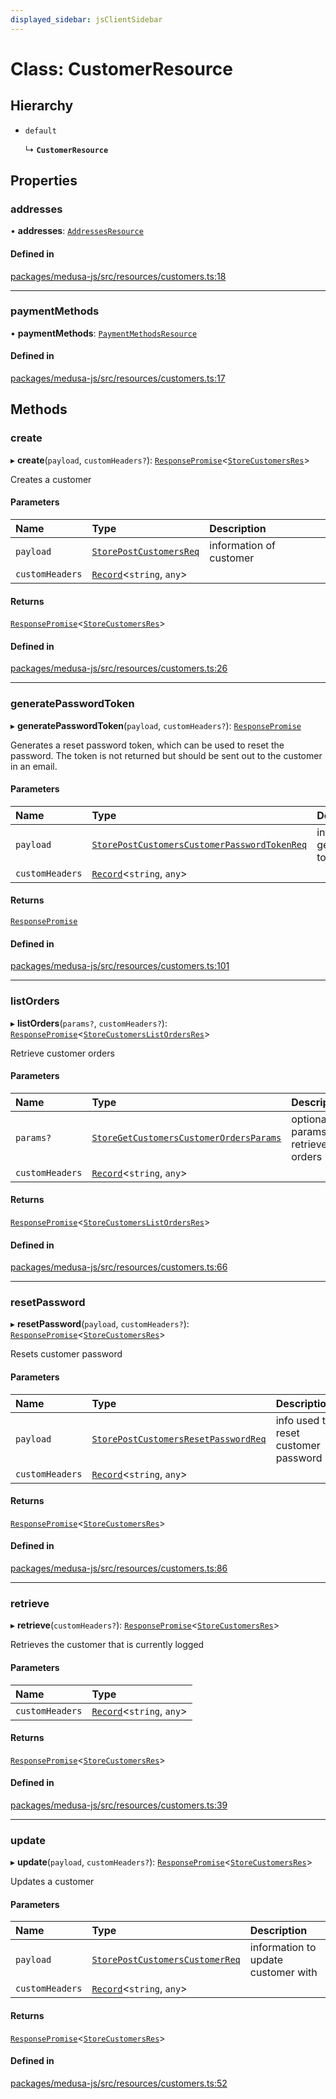 ```yaml
---
displayed_sidebar: jsClientSidebar
---
```


# Class: CustomerResource

## Hierarchy

- `default`

  ↳ **`CustomerResource`**

## Properties

### addresses

• **addresses**: [`AddressesResource`](AddressesResource.md)

#### Defined in

[packages/medusa-js/src/resources/customers.ts:18](https://github.com/medusajs/medusa/blob/f15cd596e4/packages/medusa-js/src/resources/customers.ts#L18)

___

### paymentMethods

• **paymentMethods**: [`PaymentMethodsResource`](PaymentMethodsResource.md)

#### Defined in

[packages/medusa-js/src/resources/customers.ts:17](https://github.com/medusajs/medusa/blob/f15cd596e4/packages/medusa-js/src/resources/customers.ts#L17)

## Methods

### create

▸ **create**(`payload`, `customHeaders?`): [`ResponsePromise`](../modules/internal-12.md#responsepromise)<[`StoreCustomersRes`](../modules/internal-8.internal.md#storecustomersres)\>

Creates a customer

#### Parameters

| Name | Type | Description |
| :------ | :------ | :------ |
| `payload` | [`StorePostCustomersReq`](internal-8.internal.StorePostCustomersReq.md) | information of customer |
| `customHeaders` | [`Record`](../modules/internal.md#record)<`string`, `any`\> |  |

#### Returns

[`ResponsePromise`](../modules/internal-12.md#responsepromise)<[`StoreCustomersRes`](../modules/internal-8.internal.md#storecustomersres)\>

#### Defined in

[packages/medusa-js/src/resources/customers.ts:26](https://github.com/medusajs/medusa/blob/f15cd596e4/packages/medusa-js/src/resources/customers.ts#L26)

___

### generatePasswordToken

▸ **generatePasswordToken**(`payload`, `customHeaders?`): [`ResponsePromise`](../modules/internal-12.md#responsepromise)

Generates a reset password token, which can be used to reset the password.
The token is not returned but should be sent out to the customer in an email.

#### Parameters

| Name | Type | Description |
| :------ | :------ | :------ |
| `payload` | [`StorePostCustomersCustomerPasswordTokenReq`](internal-8.internal.StorePostCustomersCustomerPasswordTokenReq.md) | info used to generate token |
| `customHeaders` | [`Record`](../modules/internal.md#record)<`string`, `any`\> |  |

#### Returns

[`ResponsePromise`](../modules/internal-12.md#responsepromise)

#### Defined in

[packages/medusa-js/src/resources/customers.ts:101](https://github.com/medusajs/medusa/blob/f15cd596e4/packages/medusa-js/src/resources/customers.ts#L101)

___

### listOrders

▸ **listOrders**(`params?`, `customHeaders?`): [`ResponsePromise`](../modules/internal-12.md#responsepromise)<[`StoreCustomersListOrdersRes`](../modules/internal-8.internal.md#storecustomerslistordersres)\>

Retrieve customer orders

#### Parameters

| Name | Type | Description |
| :------ | :------ | :------ |
| `params?` | [`StoreGetCustomersCustomerOrdersParams`](internal-8.internal.StoreGetCustomersCustomerOrdersParams.md) | optional params to retrieve orders |
| `customHeaders` | [`Record`](../modules/internal.md#record)<`string`, `any`\> |  |

#### Returns

[`ResponsePromise`](../modules/internal-12.md#responsepromise)<[`StoreCustomersListOrdersRes`](../modules/internal-8.internal.md#storecustomerslistordersres)\>

#### Defined in

[packages/medusa-js/src/resources/customers.ts:66](https://github.com/medusajs/medusa/blob/f15cd596e4/packages/medusa-js/src/resources/customers.ts#L66)

___

### resetPassword

▸ **resetPassword**(`payload`, `customHeaders?`): [`ResponsePromise`](../modules/internal-12.md#responsepromise)<[`StoreCustomersRes`](../modules/internal-8.internal.md#storecustomersres)\>

Resets customer password

#### Parameters

| Name | Type | Description |
| :------ | :------ | :------ |
| `payload` | [`StorePostCustomersResetPasswordReq`](internal-8.internal.StorePostCustomersResetPasswordReq.md) | info used to reset customer password |
| `customHeaders` | [`Record`](../modules/internal.md#record)<`string`, `any`\> |  |

#### Returns

[`ResponsePromise`](../modules/internal-12.md#responsepromise)<[`StoreCustomersRes`](../modules/internal-8.internal.md#storecustomersres)\>

#### Defined in

[packages/medusa-js/src/resources/customers.ts:86](https://github.com/medusajs/medusa/blob/f15cd596e4/packages/medusa-js/src/resources/customers.ts#L86)

___

### retrieve

▸ **retrieve**(`customHeaders?`): [`ResponsePromise`](../modules/internal-12.md#responsepromise)<[`StoreCustomersRes`](../modules/internal-8.internal.md#storecustomersres)\>

Retrieves the customer that is currently logged

#### Parameters

| Name | Type |
| :------ | :------ |
| `customHeaders` | [`Record`](../modules/internal.md#record)<`string`, `any`\> |

#### Returns

[`ResponsePromise`](../modules/internal-12.md#responsepromise)<[`StoreCustomersRes`](../modules/internal-8.internal.md#storecustomersres)\>

#### Defined in

[packages/medusa-js/src/resources/customers.ts:39](https://github.com/medusajs/medusa/blob/f15cd596e4/packages/medusa-js/src/resources/customers.ts#L39)

___

### update

▸ **update**(`payload`, `customHeaders?`): [`ResponsePromise`](../modules/internal-12.md#responsepromise)<[`StoreCustomersRes`](../modules/internal-8.internal.md#storecustomersres)\>

Updates a customer

#### Parameters

| Name | Type | Description |
| :------ | :------ | :------ |
| `payload` | [`StorePostCustomersCustomerReq`](internal-8.internal.StorePostCustomersCustomerReq.md) | information to update customer with |
| `customHeaders` | [`Record`](../modules/internal.md#record)<`string`, `any`\> |  |

#### Returns

[`ResponsePromise`](../modules/internal-12.md#responsepromise)<[`StoreCustomersRes`](../modules/internal-8.internal.md#storecustomersres)\>

#### Defined in

[packages/medusa-js/src/resources/customers.ts:52](https://github.com/medusajs/medusa/blob/f15cd596e4/packages/medusa-js/src/resources/customers.ts#L52)
